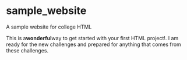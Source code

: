 # sample_website
A sample website for college HTML
<P>This is a<strong>wonderful</strong>way to get started with your first HTML project!. I am ready for the new challenges and prepared for anything that comes from these challenges.<p>
<br>
<br>
